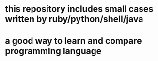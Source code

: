 # this repository includes small cases written by ruby/python/shell/java
# a good way to learn and compare programming language
